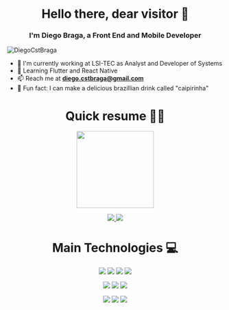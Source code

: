 <h1 align="center">Hello there, dear visitor 👋</h1>
<h3 align="center">I'm Diego Braga, a Front End and Mobile Developer</h3>

<p align="left"> <img src="https://komarev.com/ghpvc/?username=DiegoCstBraga" alt="DiegoCstBraga" /> </p>

- 🔭 I'm currently working at LSI-TEC as Analyst and Developer of Systems
- 🌱 Learning Flutter and React Native
- 📫 Reach me at **diego.cstbraga@gmail.com**
- 🍹 Fun fact: I can make a delicious brazillian drink called "caipirinha"

<h1 align="center">Quick resume 👨‍💻</h1>

<p align='center'>
  <a  href="https://github.com/DiegoCstBraga">
    <img height="180em" src="https://github-readme-stats.vercel.app/api?username=DiegoCstBraga&show_icons=true&include_all_commits=true&count_private=true" />
  </a>
</p>

<p align='center'>
  <a href = "mailto:diego.cstbraga@gmail.com" target="_blank">
    <img src="https://img.shields.io/badge/-Gmail-%23333?style=for-the-badge&logo=gmail&logoColor=white">
  </a>
  
  <a href="https://www.linkedin.com/in/DiegoCstBraga" target="_blank">
    <img src="https://img.shields.io/badge/-LinkedIn-%230077B5?style=for-the-badge&logo=linkedin&logoColor=white" target="_blank">
  </a>
</p>

<h1 align='center'> Main Technologies 💻 </h1>

<p align="center">
  <img src="https://img.shields.io/badge/html5-202020.svg?style=for-the-badge&logo=html5&logoColor=E34F26">
  <img src="https://img.shields.io/badge/css3-202020.svg?style=for-the-badge&logo=css3&logoColor=1572B6">
  <img src="https://img.shields.io/badge/JavaScript-202020?style=for-the-badge&logo=javascript&logoColor=F7DF1E">
  <img src="https://img.shields.io/badge/reactjs-202020?style=for-the-badge&logo=react&logoColor=61DAFB">
</p>

<p align="center">
  <img src="https://img.shields.io/badge/Android-202020?style=for-the-badge&logo=android&logoColor=3DDC84">
  <img src="https://img.shields.io/badge/Kotlin-202020?style=for-the-badge&logo=kotlin&logoColor=7F52FF">
  <img src="https://img.shields.io/badge/React_Native-202020?style=for-the-badge&logo=react&logoColor=61DAFB">
</p>

<p align="center">
  <img src="https://img.shields.io/badge/git-202020.svg?style=for-the-badge&logo=git&logoColor=F05032">
  <img src="https://img.shields.io/badge/github-202020.svg?style=for-the-badge&logo=github&logoColor=white">
  <img src="https://img.shields.io/badge/figma-202020.svg?style=for-the-badge&logo=figma&logoColor=white">
</p>
